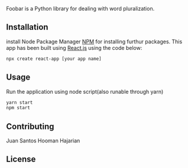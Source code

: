 Foobar is a Python library for dealing with word pluralization.

## Installation

install Node Package Manager [NPM](https://nodejs.org/en/) for installing furthur packages.
This app has been built using [React.js](https://reactjs.org/) using the code below: 
```bash
npx create react-app [your app name]
```

## Usage
Run the application using node script(also runable through yarn)
```bash
yarn start
npm start
```

## Contributing
Juan Santos
Hooman Hajarian

## License
